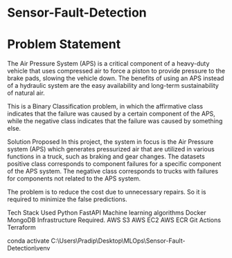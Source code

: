 # Sensor-Fault-Detection

# Problem Statement

The Air Pressure System (APS) is a critical component of a heavy-duty vehicle that uses compressed air to force a piston to provide pressure to the brake pads, slowing the vehicle down. The benefits of using an APS instead of a hydraulic system are the easy availability and long-term sustainability of natural air.

This is a Binary Classification problem, in which the affirmative class indicates that the failure was caused by a certain component of the APS, while the negative class indicates that the failure was caused by something else.

Solution Proposed
In this project, the system in focus is the Air Pressure system (APS) which generates pressurized air that are utilized in various functions in a truck, such as braking and gear changes. The datasets positive class corresponds to component failures for a specific component of the APS system. The negative class corresponds to trucks with failures for components not related to the APS system.

The problem is to reduce the cost due to unnecessary repairs. So it is required to minimize the false predictions.


Tech Stack Used
Python
FastAPI
Machine learning algorithms
Docker
MongoDB
Infrastructure Required.
AWS S3
AWS EC2
AWS ECR
Git Actions
Terraform

conda activate C:\Users\Pradip\Desktop\MLOps\Sensor-Fault-Detection\venv

